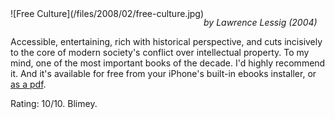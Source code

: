 <!--
.. title: Free Culture
.. slug: free-culture
.. date: 2008-02-25 14:08:18-06:00
.. tags: media,book,non-fiction,law,internet,culture,lessig
-->

<span style="float: left">
![Free Culture](/files/2008/02/free-culture.jpg)
</span>

*by Lawrence Lessig (2004)*

Accessible, entertaining, rich with historical perspective, and cuts
incisively to the core of modern society's conflict over intellectual
property. To my mind, one of the most important books of the decade. I'd
highly recommend it. And it's available for free from your iPhone's
built-in ebooks installer, or
[as a pdf](http://www.free-culture.cc/freecontent/).

Rating: 10/10. Blimey.

<br style="clear: both" />
